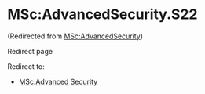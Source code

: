 






MSc:AdvancedSecurity.S22
========================



(Redirected from [MSc:AdvancedSecurity](/index.php?title=MSc:AdvancedSecurity&redirect=no "MSc:AdvancedSecurity"))  

Redirect page


Redirect to:

* [MSc:Advanced Security](/index.php?title=MSc:Advanced_Security&redirect=no "MSc:Advanced Security")









